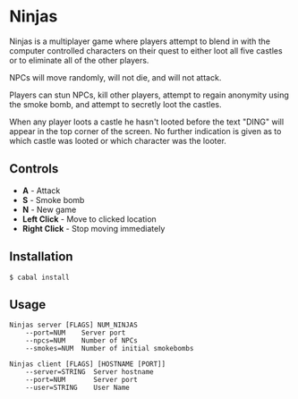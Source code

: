Ninjas
======

Ninjas is a multiplayer game where players attempt to blend in with the
computer controlled characters on their quest to either loot all five
castles or to eliminate all of the other players.

NPCs will move randomly, will not die, and will not attack.

Players can stun NPCs, kill other players, attempt to regain anonymity using
the smoke bomb, and attempt to secretly loot the castles.

When any player loots a castle he hasn't looted before the text "DING" will
appear in the top corner of the screen. No further indication is given as to
which castle was looted or which character was the looter.

Controls
--------

* **A** - Attack
* **S** - Smoke bomb
* **N** - New game
* **Left Click** - Move to clicked location
* **Right Click** - Stop moving immediately

Installation
------------

    $ cabal install

Usage
-----

    Ninjas server [FLAGS] NUM_NINJAS
        --port=NUM    Server port
        --npcs=NUM    Number of NPCs
        --smokes=NUM  Number of initial smokebombs
    
    Ninjas client [FLAGS] [HOSTNAME [PORT]]
        --server=STRING  Server hostname
        --port=NUM       Server port
        --user=STRING    User Name
